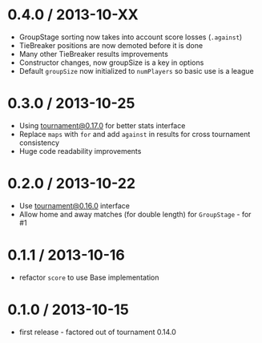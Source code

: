 0.4.0 / 2013-10-XX
==================
  * GroupStage sorting now takes into account score losses (`.against`)
  * TieBreaker positions are now demoted before it is done
  * Many other TieBreaker results improvements
  * Constructor changes, now groupSize is a key in options
  * Default `groupSize` now initialized to `numPlayers` so basic use is a league

0.3.0 / 2013-10-25
==================
  * Using tournament@0.17.0 for better stats interface
  * Replace `maps` with `for` and add `against` in results for cross tournament consistency
  * Huge code readability improvements

0.2.0 / 2013-10-22
==================
  * Use tournament@0.16.0 interface
  * Allow home and away matches (for double length) for `GroupStage` - for #1

0.1.1 / 2013-10-16
==================
  * refactor `score` to use Base implementation

0.1.0 / 2013-10-15
==================
  * first release - factored out of tournament 0.14.0
